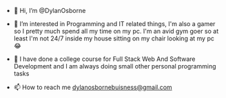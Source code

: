 - 👋 Hi, I’m @DylanOsborne
- 👀 I’m interested in Programming and IT related things, I'm also a gamer so I pretty much spend all my time on my pc. I'm an avid gym goer so at least I'm not 24/7 inside my house sitting on my chair looking at my pc😂
- 🌱 I have done a college course for Full Stack Web And Software Development and I am always doing small other personal programming tasks

- 📫 How to reach me dylanosbornebuisness@gmail.com

<!---
DylanOsborne/DylanOsborne is a ✨ special ✨ repository because its `README.md` (this file) appears on your GitHub profile.
You can click the Preview link to take a look at your changes.
--->

